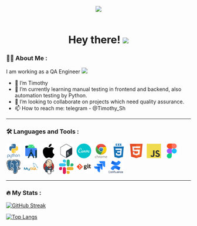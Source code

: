 <div id="header" align="center">
  <img src="https://media2.giphy.com/media/gw3IWyGkC0rsazTi/giphy.gif?cid=790b761189dd9825d42d0bea5f81b1b04e88efaa4c16728a&rid=giphy.gif&ct=g" width="250"/>
</div>
<div id="badges" align="center">
  <img src="https://komarev.com/ghpvc/?username=Timoteuss&style=plastic&color=blue" alt=""/>
  <h1>
  Hey there!
  <img src="https://media.giphy.com/media/hvRJCLFzcasrR4ia7z/giphy.gif" width="30px"/>
</h1>
</div>

### :man_technologist: About Me :
I am working as a QA Engineer <img src="https://media.giphy.com/media/WUlplcMpOCEmTGBtBW/giphy.gif" width="30">
- 👋 I’m Timothy
- 🌱 I’m currently learning manual testing in frontend and backend, also automation testing by Python.
- 💞️ I’m looking to collaborate on projects which need quality assurance.
- 📫 How to reach me: telegram - @Timothy_Sh

---

### :hammer_and_wrench: Languages and Tools :
<div>
  <img src="https://github.com/devicons/devicon/blob/master/icons/python/python-original-wordmark.svg" title="Python" alt="Python" width="40" height="40"/>&nbsp;
  <img src="https://github.com/devicons/devicon/blob/master/icons/androidstudio/androidstudio-original.svg" title="Android Studio" alt="Android Studio" width="40" height="40"/>&nbsp;
  <img src="https://github.com/devicons/devicon/blob/master/icons/apple/apple-original.svg" title="Apple" alt="Apple" width="40" height="40"/>&nbsp;
  <img src="https://github.com/devicons/devicon/blob/master/icons/bash/bash-original.svg" title="Bash" alt="Bash" width="40" height="40"/>&nbsp;
  <img src="https://github.com/devicons/devicon/blob/master/icons/canva/canva-original.svg" title="Canva" alt="Canva" width="40" height="40"/>&nbsp;
  <img src="https://github.com/devicons/devicon/blob/master/icons/chrome/chrome-original-wordmark.svg" title="Chrome DevTools" alt="Chrome DevTools " width="40" height="40"/>&nbsp;
  <img src="https://github.com/devicons/devicon/blob/master/icons/css3/css3-plain-wordmark.svg"  title="CSS3" alt="CSS" width="40" height="40"/>&nbsp;
  <img src="https://github.com/devicons/devicon/blob/master/icons/html5/html5-original.svg" title="HTML5" alt="HTML" width="40" height="40"/>&nbsp;
  <img src="https://github.com/devicons/devicon/blob/master/icons/javascript/javascript-original.svg" title="JavaScript" alt="JavaScript" width="40" height="40"/>&nbsp;
  <img src="https://github.com/devicons/devicon/blob/master/icons/figma/figma-original.svg" title="Figma" alt="Figma" width="40" height="40"/>&nbsp;
  <img src="https://github.com/devicons/devicon/blob/master/icons/postgresql/postgresql-original.svg" title="PostgreSQL"  alt="PostgreSQL" width="40" height="40"/>&nbsp;
  <img src="https://github.com/devicons/devicon/blob/master/icons/mysql/mysql-original-wordmark.svg" title="MySQL"  alt="MySQL" width="40" height="40"/>&nbsp;
  <img src="https://github.com/devicons/devicon/blob/master/icons/jenkins/jenkins-original.svg" title="Jenkins" alt="Jenkins" width="40" height="40"/>&nbsp;
  <img src="https://github.com/devicons/devicon/blob/master/icons/slack/slack-original.svg" title="Slack" alt="Slack" width="40" height="40"/>&nbsp;
  <img src="https://github.com/devicons/devicon/blob/master/icons/git/git-original-wordmark.svg" title="Git" **alt="Git" width="40" height="40"/>
  <img src="https://github.com/devicons/devicon/blob/master/icons/jira/jira-original.svg" title="Jira" **alt="Jira" width="40" height="40"/>
  <img src="https://github.com/devicons/devicon/blob/master/icons/confluence/confluence-original-wordmark.svg" title="Confluence" **alt="Confluence" width="40" height="40"/>
</div>

---

### :fire: My Stats :

[![GitHub Streak](http://github-readme-streak-stats.herokuapp.com?user=Timoteuss&theme=dark&background=000000)](https://git.io/streak-stats)

[![Top Langs](https://github-readme-stats.vercel.app/api/top-langs/?username=Timoteuss&layout=compact&theme=vision-friendly-dark)](https://github.com/anuraghazra/github-readme-stats)



<!---
Timoteuss/Timoteuss is a ✨ special ✨ repository because its `README.md` (this file) appears on your GitHub profile.
You can click the Preview link to take a look at your changes.
--->
